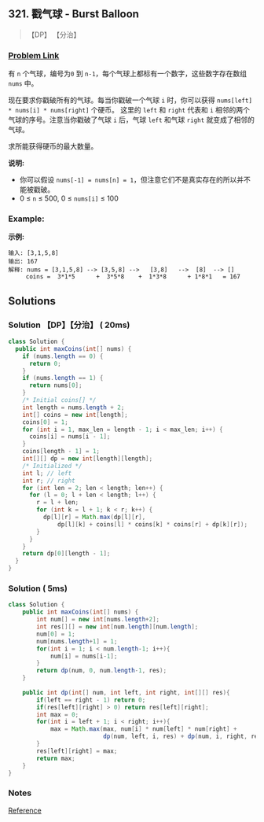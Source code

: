## 321. 戳气球 - Burst Balloon

> 【DP】 【分治】

### [Problem Link](https://leetcode-cn.com/problems/burst-balloons/)
有 `n` 个气球，编号为`0` 到 `n-1`，每个气球上都标有一个数字，这些数字存在数组 `nums` 中。

现在要求你戳破所有的气球。每当你戳破一个气球 `i` 时，你可以获得 `nums[left] * nums[i] * nums[right]` 个硬币。 这里的 `left` 和 `right` 代表和 `i` 相邻的两个气球的序号。注意当你戳破了气球 `i` 后，气球 `left` 和气球 `right` 就变成了相邻的气球。

求所能获得硬币的最大数量。

**说明:**

- 你可以假设 `nums[-1] = nums[n] = 1`，但注意它们不是真实存在的所以并不能被戳破。
- 0 ≤ `n` ≤ 500, 0 ≤ `nums[i]` ≤ 100

### Example:

**示例:**

```
输入: [3,1,5,8]
输出: 167 
解释: nums = [3,1,5,8] --> [3,5,8] -->   [3,8]   -->  [8]  --> []
     coins =  3*1*5      +  3*5*8    +  1*3*8      + 1*8*1   = 167
```

## Solutions
### Solution 【DP】【分治】 ( 20ms)
```java
class Solution {
  public int maxCoins(int[] nums) {
    if (nums.length == 0) {
      return 0;
    }
    if (nums.length == 1) {
      return nums[0];
    }
    /* Initial coins[] */
    int length = nums.length + 2;
    int[] coins = new int[length];
    coins[0] = 1;
    for (int i = 1, max_len = length - 1; i < max_len; i++) {
      coins[i] = nums[i - 1];
    }
    coins[length - 1] = 1;
    int[][] dp = new int[length][length];
    /* Initialized */
    int l; // left
    int r; // right
    for (int len = 2; len < length; len++) {
      for (l = 0; l + len < length; l++) {
        r = l + len;
        for (int k = l + 1; k < r; k++) {
          dp[l][r] = Math.max(dp[l][r],
              dp[l][k] + coins[l] * coins[k] * coins[r] + dp[k][r]);
        }
      }
    }
    return dp[0][length - 1];
  }
}
```
### Solution  ( 5ms)
```java
class Solution {
    public int maxCoins(int[] nums) {
        int num[] = new int[nums.length+2];
        int res[][] = new int[num.length][num.length];
        num[0] = 1;
        num[nums.length+1] = 1;
        for(int i = 1; i < num.length-1; i++){
            num[i] = nums[i-1];
        }
        return dp(num, 0, num.length-1, res);
    }
    
    public int dp(int[] num, int left, int right, int[][] res){
        if(left == right - 1) return 0;
        if(res[left][right] > 0) return res[left][right];
        int max = 0;
        for(int i = left + 1; i < right; i++){
            max = Math.max(max, num[i] * num[left] * num[right] + 
                           dp(num, left, i, res) + dp(num, i, right, res));
        }
        res[left][right] = max;
        return max;
    }
}
```
### Notes

[Reference](https://blog.csdn.net/weixin_41958153/article/details/81903551)
